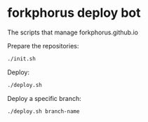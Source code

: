 # forkphorus deploy bot

The scripts that manage forkphorus.github.io

Prepare the repositories:

```bash
./init.sh
```

Deploy:

```bash
./deploy.sh
```

Deploy a specific branch:

```bash
./deploy.sh branch-name
```
